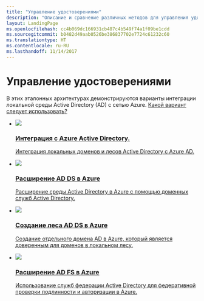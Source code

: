 ```yaml
---
title: "Управление удостоверениями"
description: "Описание и сравнение различных методов для управления удостоверениями в гибридных системах, охватывающих разные уровни границы (от локальных до облачных) в Azure."
layout: LandingPage
ms.openlocfilehash: cc4b069dc166931cb487c4b549f74a1f09be1cdd
ms.sourcegitcommit: b0482d49aab0526be386837702e7724c61232c60
ms.translationtype: HT
ms.contentlocale: ru-RU
ms.lasthandoff: 11/14/2017
---
```

# <a name="identity-management"></a>Управление удостоверениями

В этих эталонных архитектурах демонстрируются варианты интеграции локальной среды Active Directory (AD) с сетью Azure. [Какой вариант следует использовать?](./considerations.md)

<ul class="panelContent">
    <li>
        <a href="./azure-ad.md">
            <div class="cardSize">
                <div class="cardPadding">
                    <div class="card">
                        <div class="cardImageOuter">
                            <div class="cardImage">
                            <img src="./images/azure-ad.svg">
                            </div>
                        </div>
                        <div class="cardText">
                            <h3>Интеграция с Azure Active Directory.</h3>
                            <p>Интеграция локальных доменов и лесов Active Directory с Azure AD.</p>
                        </div>
                    </div>
                </div>
            </div>
        </a>
    </li>
    <li>
        <a href="./adds-extend-domain.md">
            <div class="cardSize">
                <div class="cardPadding">
                    <div class="card">
                        <div class="cardImageOuter">
                            <div class="cardImage">
                            <img src="./images/adds-extend-domain.svg">
                            </div>
                        </div>
                        <div class="cardText">
                            <h3>Расширение AD DS в Azure</h3>
                            <p>Расширение среды Active Directory в Azure с помощью доменных служб Active Directory.</p>
                        </div>
                    </div>
                </div>
            </div>
        </a>
    </li>
    <li>
        <a href="./adds-forest.md">
            <div class="cardSize">
                <div class="cardPadding">
                    <div class="card">
                        <div class="cardImageOuter">
                            <div class="cardImage">
                            <img src="./images/adds-forest.svg">
                            </div>
                        </div>
                        <div class="cardText">
                            <h3>Создание леса AD DS в Azure</h3>
                            <p>Создание отдельного домена AD в Azure, который является доверенным для доменов в локальном лесу.</p>
                        </div>
                    </div>
                </div>
            </div>
        </a>
    </li>
    <li>
        <a href="./adfs.md">
            <div class="cardSize">
                <div class="cardPadding">
                    <div class="card">
                        <div class="cardImageOuter">
                            <div class="cardImage">
                            <img src="./images/adfs.svg">
                            </div>
                        </div>
                        <div class="cardText">
                            <h3>Расширение AD FS в Azure</h3>
                            <p>Использование служб федерации Active Directory для федеративной проверки подлинности и авторизации в Azure.</p>
                        </div>
                    </div>
                </div>
            </div>
        </a>
    </li>
</ul>

